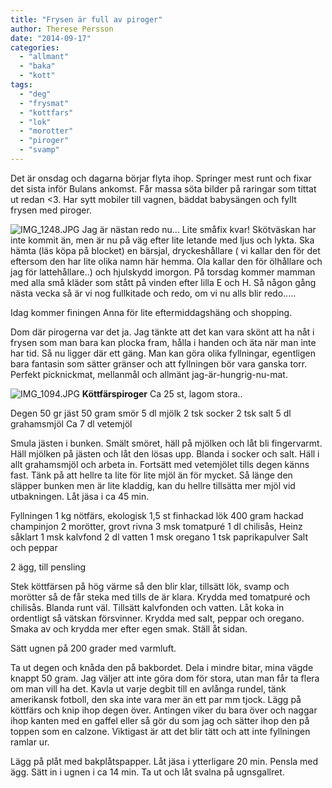 ```yaml
---
title: "Frysen är full av piroger"
author: Therese Persson
date: "2014-09-17"
categories: 
  - "allmant"
  - "baka"
  - "kott"
tags: 
  - "deg"
  - "frysmat"
  - "kottfars"
  - "lok"
  - "morotter"
  - "piroger"
  - "svamp"
---
```


Det är onsdag och dagarna börjar flyta ihop. Springer mest runt och fixar det sista inför Bulans ankomst. Får massa söta bilder på raringar som tittat ut redan <3. Har sytt mobiler till vagnen, bäddat babysängen och fyllt frysen med piroger.

  
  
![IMG_1248.JPG](/static/img/IMG_1248.jpg)
Jag är nästan redo nu... Lite småfix kvar! Skötväskan har inte kommit än, men är nu på väg efter lite letande med ljus och lykta. Ska hämta (läs köpa på blocket) en bärsjal, dryckeshållare ( vi kallar den för det eftersom den har lite olika namn här hemma. Ola kallar den för ölhållare och jag för lattehållare..) och hjulskydd imorgon. På torsdag kommer mamman med alla små kläder som stått på vinden efter lilla E och H. Så någon gång nästa vecka så är vi nog fullkitade och redo, om vi nu alls blir redo.....

Idag kommer finingen Anna för lite eftermiddagshäng och shopping.

Dom där pirogerna var det ja. Jag tänkte att det kan vara skönt att ha nåt i frysen som man bara kan plocka fram, hålla i handen och äta när man inte har tid. Så nu ligger där ett gäng. Man kan göra olika fyllningar, egentligen bara fantasin som sätter gränser och att fyllningen bör vara ganska torr. Perfekt picknickmat, mellanmål och allmänt jag-är-hungrig-nu-mat.  
  
![IMG_1094.JPG](/static/img/IMG_1094.jpg)
**Köttfärspiroger** Ca 25 st, lagom stora..

Degen 50 gr jäst 50 gram smör 5 dl mjölk 2 tsk socker 2 tsk salt 5 dl grahamsmjöl Ca 7 dl vetemjöl

Smula jästen i bunken. Smält smöret, häll på mjölken och låt bli fingervarmt. Häll mjölken på jästen och låt den lösas upp. Blanda i socker och salt. Häll i allt grahamsmjöl och arbeta in. Fortsätt med vetemjölet tills degen känns fast. Tänk på att hellre ta lite för lite mjöl än för mycket. Så länge den släpper bunken men är lite kladdig, kan du hellre tillsätta mer mjöl vid utbakningen. Låt jäsa i ca 45 min.

Fyllningen 1 kg nötfärs, ekologisk 1,5 st finhackad lök 400 gram hackad champinjon 2 morötter, grovt rivna 3 msk tomatpuré 1 dl chilisås, Heinz såklart 1 msk kalvfond 2 dl vatten 1 msk oregano 1 tsk paprikapulver Salt och peppar

2 ägg, till pensling

Stek köttfärsen på hög värme så den blir klar, tillsätt lök, svamp och morötter så de får steka med tills de är klara. Krydda med tomatpuré och chilisås. Blanda runt väl. Tillsätt kalvfonden och vatten. Låt koka in ordentligt så vätskan försvinner. Krydda med salt, peppar och oregano. Smaka av och krydda mer efter egen smak. Ställ åt sidan.

Sätt ugnen på 200 grader med varmluft.

Ta ut degen och knåda den på bakbordet. Dela i mindre bitar, mina vägde knappt 50 gram. Jag väljer att inte göra dom för stora, utan man får ta flera om man vill ha det. Kavla ut varje degbit till en avlånga rundel, tänk amerikansk fotboll, den ska inte vara mer än ett par mm tjock. Lägg på köttfärs och knip ihop degen över. Antingen viker du bara över och naggar ihop kanten med en gaffel eller så gör du som jag och sätter ihop den på toppen som en calzone. Viktigast är att det blir tätt och att inte fyllningen ramlar ur.

Lägg på plåt med bakplåtspapper. Låt jäsa i ytterligare 20 min. Pensla med ägg. Sätt in i ugnen i ca 14 min. Ta ut och låt svalna på ugnsgallret.
